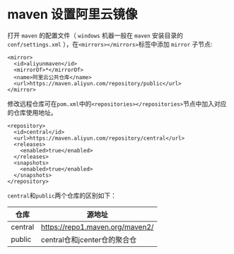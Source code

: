 # maven 设置阿里云镜像

打开 `maven` 的配置文件（ `windows` 机器一般在 `maven` 安装目录的 `conf/settings.xml` ），在`<mirrors></mirrors>`标签中添加 `mirror` 子节点:

```
<mirror>
  <id>aliyunmaven</id>
  <mirrorOf>*</mirrorOf>
  <name>阿里云公共仓库</name>
  <url>https://maven.aliyun.com/repository/public</url>
</mirror>
```


修改远程仓库可在`pom.xml`中的`<repositories></repositories>`节点中加入对应的仓库使用地址。

```
<repository>
  <id>central</id>
  <url>https://maven.aliyun.com/repository/central</url>
  <releases>
    <enabled>true</enabled>
  </releases>
  <snapshots>
    <enabled>true</enabled>
  </snapshots>
</repository>
```

`central`和`public`两个仓库的区别如下：


|   仓库  | 源地址  |
|  ----  | ----  |
| central  | https://repo1.maven.org/maven2/ |
| public  | central仓和jcenter仓的聚合仓 |
